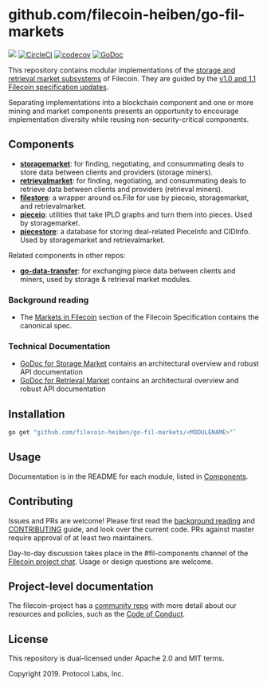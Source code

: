 # github.com/filecoin-heiben/go-fil-markets
[![](https://img.shields.io/badge/made%20by-Protocol%20Labs-blue.svg?style=flat-square)](http://ipn.io)
[![CircleCI](https://circleci.com/gh/filecoin-project/github.com/filecoin-heiben/go-fil-markets.svg?style=svg)](https://circleci.com/gh/filecoin-project/github.com/filecoin-heiben/go-fil-markets)
[![codecov](https://codecov.io/gh/filecoin-project/github.com/filecoin-heiben/go-fil-markets/branch/master/graph/badge.svg)](https://codecov.io/gh/filecoin-project/github.com/filecoin-heiben/go-fil-markets)
[![GoDoc](https://godoc.org/github.com/filecoin-heiben/go-fil-markets?status.svg)](https://godoc.org/github.com/filecoin-heiben/go-fil-markets)

This repository contains modular implementations of the [storage and retrieval market subsystems](https://filecoin-project.github.io/specs/#systems__filecoin_markets) of Filecoin. 
They are guided by the [v1.0 and 1.1 Filecoin specification updates](https://filecoin-project.github.io/specs/#intro__changelog). 

Separating implementations into a blockchain component and one or more mining and market components presents an opportunity to encourage implementation diversity while reusing non-security-critical components.

## Components

* **[storagemarket](./storagemarket)**: for finding, negotiating, and consummating deals to
 store data between clients and providers (storage miners).
* **[retrievalmarket](./retrievalmarket)**: for finding, negotiating, and consummating deals to
 retrieve data between clients and providers (retrieval miners).
* **[filestore](./filestore)**: a wrapper around os.File for use by pieceio, storagemarket, and retrievalmarket.
* **[pieceio](./pieceio)**: utilities that take IPLD graphs and turn them into pieces. Used by storagemarket.
* **[piecestore](./piecestore)**:  a database for storing deal-related PieceInfo and CIDInfo. 
Used by storagemarket and retrievalmarket.

Related components in other repos:
* **[go-data-transfer](https://github.com/filecoin-project/go-data-transfer)**: for exchanging piece data between clients and miners, used by storage & retrieval market modules.

### Background reading
* The [Markets in Filecoin](https://filecoin-project.github.io/specs/#systems__filecoin_markets) 
section of the Filecoin Specification contains the canonical spec.

### Technical Documentation
* [GoDoc for Storage Market](https://godoc.org/github.com/filecoin-heiben/go-fil-markets/storagemarket) contains an architectural overview and robust API documentation
* [GoDoc for Retrieval Market](https://godoc.org/github.com/filecoin-heiben/go-fil-markets/retrievalmarket) contains an architectural overview and robust API documentation

## Installation
```bash
go get "github.com/filecoin-heiben/go-fil-markets/<MODULENAME>"`
```

## Usage
Documentation is in the README for each module, listed in [Components](#Components).

## Contributing
Issues and PRs are welcome! Please first read the [background reading](#background-reading) and [CONTRIBUTING](.github.com/filecoin-heiben/go-fil-markets/CONTRIBUTING.md) guide, and look over the current code. PRs against master require approval of at least two maintainers. 

Day-to-day discussion takes place in the #fil-components channel of the [Filecoin project chat](https://github.com/filecoin-project/community#chat). Usage or design questions are welcome.

## Project-level documentation
The filecoin-project has a [community repo](https://github.com/filecoin-project/community) with more detail about our resources and policies, such as the [Code of Conduct](https://github.com/filecoin-project/community/blob/master/CODE_OF_CONDUCT.md).

## License
This repository is dual-licensed under Apache 2.0 and MIT terms.

Copyright 2019. Protocol Labs, Inc.
